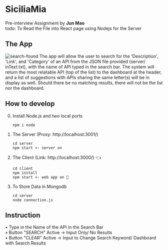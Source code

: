 # SiciliaMia

Pre-interview Assignment by **Jun Mao** </br>
todo: To Read the File into React page using Nodejs for the Server

## The App
![search-found](https://github.com/itIsJim/SiciliaMia/blob/bbce8c160bc3e47657188e36810a940b45c6f3e5/search-found.png)
  The app will allow the user to search for the 'Description', 'Link', and 'Category' of an API from the JSON file provided (server/ inText.txt), with the name of API typed in the search bar. The system will return the most relatable API (top of the list) to the dashboard at the header, and a list of suggestions with APIs sharing the same letter(s) will be in display as well. Should there be no matching results, there will not be the list nor the dashboard.

## How to develop

0. Install Node.js and two local ports 

     ```
     npm i node
     ```
      
1. The Server (Proxy: http://localhost:3001/) 

    ```
    cd server 
    npm start <- server on  
    ```  
    
2. The Client (Link: http://localhost:3000/) 👈
 
    ```
    cd client
    npm install
    npm start <- web app on 🚀
    ```
    
3. To Store Data in Mongodb

    ```
    cd server
    node connection.js
    ```
   
## Instruction
  • Type in the Name of the API in the Search Bar </br>
  • Button "SEARCH" Active -> Input Only/ No Results </br>
  • Button "CLEAR" Active -> Input to Change Search Keyword/ Dashboard with Search Results </br>
  
  
